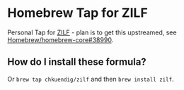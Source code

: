 # Homebrew Tap for ZILF
Personal Tap for [ZILF](https://bitbucket.org/jmcgrew/zilf/) - plan is to get this upstreamed, see [Homebrew/homebrew-core#38990](https://github.com/Homebrew/homebrew-core/pull/38990).

## How do I install these formula?
Or `brew tap chkuendig/zilf` and then `brew install zilf`.
